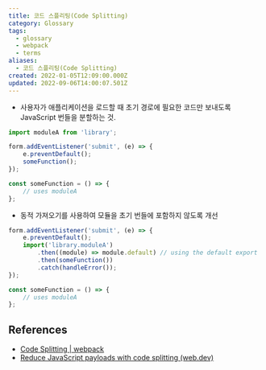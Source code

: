 ```yaml
---
title: 코드 스플리팅(Code Splitting)
category: Glossary
tags:
  - glossary
  - webpack
  - terms
aliases:
  - 코드 스플리팅(Code Splitting)
created: 2022-01-05T12:09:00.000Z
updated: 2022-09-06T14:00:07.501Z
---
```


- 사용자가 애플리케이션을 로드할 때 초기 경로에 필요한 코드만 보내도록 JavaScript 번들을 분할하는 것.

```js
import moduleA from 'library';

form.addEventListener('submit', (e) => {
	e.preventDefault();
	someFunction();
});

const someFunction = () => {
	// uses moduleA
};
```

- 동적 가져오기를 사용하여 모듈을 초기 번들에 포함하지 않도록 개선

```js
form.addEventListener('submit', (e) => {
	e.preventDefault();
	import('library.moduleA')
		.then((module) => module.default) // using the default export
		.then(someFunction())
		.catch(handleError());
});

const someFunction = () => {
	// uses moduleA
};
```

## References

- [Code Splitting | webpack](https://webpack.js.org/guides/code-splitting/)
- [Reduce JavaScript payloads with code splitting (web.dev)](https://web.dev/reduce-javascript-payloads-with-code-splitting/)
